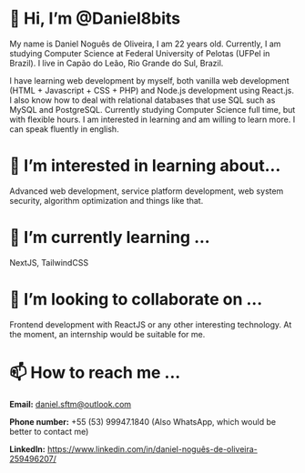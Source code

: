 # 👋 Hi, I’m @Daniel8bits

My name is Daniel Noguês de Oliveira, I am 22 years old. Currently, I am studying Computer Science at Federal University of Pelotas (UFPel in Brazil).
I live in Capão do Leão, Rio Grande do Sul, Brazil.

I have learning web development by myself, both vanilla web development (HTML + Javascript + CSS + PHP) and Node.js development using React.js.
I also know how to deal with relational databases that use SQL such as MySQL and PostgreSQL.
Currently studying Computer Science full time, but with flexible hours.
I am interested in learning and am willing to learn more.
I can speak fluently in english.

# 👀 I’m interested in learning about...

Advanced web development, service platform development, web system security, algorithm optimization and things like that.

# 🌱 I’m currently learning ...

NextJS, TailwindCSS

# 💞️ I’m looking to collaborate on ...

Frontend development with ReactJS or any other interesting technology. At the moment, an internship would be suitable for me.

# 📫 How to reach me ...

**Email:** daniel.sftm@outlook.com

**Phone number:** +55 (53) 99947.1840 (Also WhatsApp, which would be better to contact me)

**LinkedIn:** https://www.linkedin.com/in/daniel-noguês-de-oliveira-259496207/
